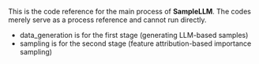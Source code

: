This is the code reference for the main process of **SampleLLM**. The codes merely serve as a process reference and cannot run directly.
- data_generation is for the first stage (generating LLM-based samples)
- sampling is for the second stage (feature attribution-based importance sampling)
